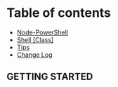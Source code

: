 # Table of contents

* [Node-PowerShell](README.md)
* [Shell \[Class\]](api.md)
* [Tips](tips.md)
* [Change Log](changelog.md)

## GETTING STARTED


